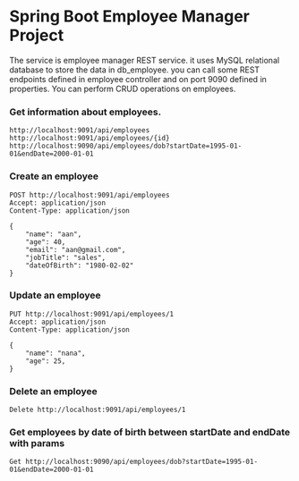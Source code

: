 # Spring Boot Employee Manager Project
The service is employee manager REST service. it uses MySQL relational database to store the data in db_employee. you can call some REST endpoints defined in employee controller and on port 9090 defined in properties. You can perform CRUD operations on employees.

### Get information about employees.
```
http://localhost:9091/api/employees
http://localhost:9091/api/employees/{id}
http://localhost:9090/api/employees/dob?startDate=1995-01-01&endDate=2000-01-01

```

### Create an employee

```
POST http://localhost:9091/api/employees
Accept: application/json
Content-Type: application/json

{
    "name": "aan",
    "age": 40,
    "email": "aan@gmail.com",
    "jobTitle": "sales",
    "dateOfBirth": "1980-02-02"
}
```

### Update an employee

```
PUT http://localhost:9091/api/employees/1
Accept: application/json
Content-Type: application/json

{
    "name": "nana",
    "age": 25,
}
```

### Delete an employee

```
Delete http://localhost:9091/api/employees/1
```

### Get employees by date of birth between startDate and endDate with params

```
Get http://localhost:9090/api/employees/dob?startDate=1995-01-01&endDate=2000-01-01
```

